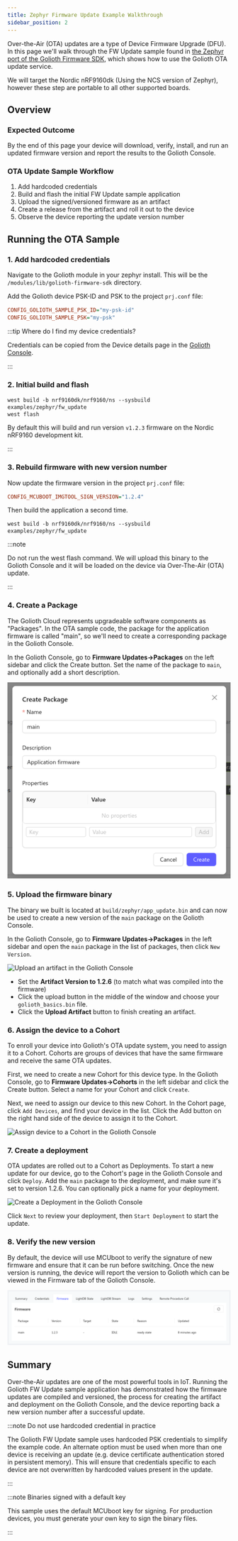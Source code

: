 ```yaml
---
title: Zephyr Firmware Update Example Walkthrough
sidebar_position: 2
---
```


Over-the-Air (OTA) updates are a type of Device Firmware Upgrade (DFU). In this
page we'll walk through the FW Update sample found in [the Zephyr
port of the Golioth Firmware
SDK](https://github.com/golioth/golioth-zephyr-sdk/tree/main/samples/fw_update),
which shows how to use the Golioth OTA update service.

We will target the Nordic nRF9160dk (Using the NCS version of Zephyr), however
these step are portable to all other supported boards.

## Overview

### Expected Outcome

By the end of this page your device will download, verify, install, and run an
updated firmware version and report the results to the Golioth Console.

### OTA Update Sample Workflow

1. Add hardcoded credentials
2. Build and flash the initial FW Update sample application
3. Upload the signed/versioned firmware as an artifact
4. Create a release from the artifact and roll it out to the device
5. Observe the device reporting the update version number

## Running the OTA Sample

### 1. Add hardcoded credentials

Navigate to the Golioth module in your zephyr install. This will be the
`/modules/lib/golioth-firmware-sdk` directory.

Add the Golioth device PSK-ID and PSK to the project `prj.conf` file:

```cfg
CONFIG_GOLIOTH_SAMPLE_PSK_ID="my-psk-id"
CONFIG_GOLIOTH_SAMPLE_PSK="my-psk"
```

:::tip Where do I find my device credentials?

Credentials can be copied from the Device details page in the [Golioth
Console](https://console.golioth.io).

:::

### 2. Initial build and flash

```console
west build -b nrf9160dk/nrf9160/ns --sysbuild examples/zephyr/fw_update
west flash
```

By default this will build and run version `v1.2.3` firmware on the Nordic
nRF9160 development kit.

:::

### 3. Rebuild firmware with new version number

Now update the firmware version in the project `prj.conf` file:

```cfg
CONFIG_MCUBOOT_IMGTOOL_SIGN_VERSION="1.2.4"
```

Then build the application a second time.

```console
west build -b nrf9160dk/nrf9160/ns --sysbuild examples/zephyr/fw_update
```

:::note

Do not run the west flash command. We will upload this binary to the
Golioth Console and it will be loaded on the device via Over-The-Air (OTA)
update.

:::

### 4. Create a Package

The Golioth Cloud represents upgradeable software components as "Packages". In
the OTA sample code, the package for the application firmware is called "main",
so we'll need to create a corresponding package in the Golioth Console.

In the Golioth Console, go to **Firmware Updates&rarr;Packages** on the left
sidebar and click the Create button. Set the name of the package to `main`, and
optionally add a short description.

![Create a package in the Golioth Console](assets/golioth-OTA-create-package.png)

### 5. Upload the firmware binary

The binary we built is located at `build/zephyr/app_update.bin` and can now be
used to create a new version of the `main` package on the Golioth Console.

In the Golioth Console, go to **Firmware Updates&rarr;Packages** in the left
sidebar and open the `main` package in the list of packages, then click `New
Version`.

![Upload an artifact in the Golioth
Console](assets/golioth-OTA-upload-artifact.png)

* Set the **Artifact Version to 1.2.6** (to match what was compiled into the
  firmware)
* Click the upload button in the middle of the window and choose your
  `golioth_basics.bin` file.
* Click the **Upload Artifact** button to finish creating an artifact.

### 6. Assign the device to a Cohort

To enroll your device into Golioth's OTA update system, you need to assign it to
a Cohort. Cohorts are groups of devices that have the same firmware and receive
the same OTA updates.

First, we need to create a new Cohort for this device type. In the Golioth
Console, go to **Firmware Updates&rarr;Cohorts** in the left sidebar and click
the Create button. Select a name for your Cohort and click `Create`.

Next, we need to assign our device to this new Cohort. In the Cohort page, click
`Add Devices`, and find your device in the list. Click the Add button on the
right hand side of the device to assign it to the Cohort.

![Assign device to a Cohort in the Golioth
Console](assets/golioth-OTA-add-to-cohort.png)

### 7. Create a deployment

OTA updates are rolled out to a Cohort as Deployments. To start a new update for
our device, go to the Cohort's page in the Golioth Console and click `Deploy`.
Add the `main` package to the deployment, and make sure it's set to version
1.2.6. You can optionally pick a name for your deployment.

![Create a Deployment in the Golioth
Console](assets/golioth-OTA-create-deployment.png)

Click `Next` to review your deployment, then `Start Deployment` to start the
update.

### 8. Verify the new version

By default, the device will use MCUboot to verify the signature of new firmware
and ensure that it can be run before switching. Once the new version is running,
the device will report the version to Golioth which can be viewed in the
Firmware tab of the Golioth Console.

![Golioth Console showing firmware version](../../assets/golioth-console-firmware-version.png)

## Summary

Over-the-Air updates are one of the most powerful tools in IoT. Running the
Golioth FW Update sample application has demonstrated how the firmware updates
are compiled and versioned, the process for creating the artifact and deployment
on the Golioth Console, and the device reporting back a new version number after
a successful update.

:::note Do not use hardcoded credential in practice

The Golioth FW Update sample uses hardcoded PSK credentials to simplify the
example code. An alternate option must be used when more than one device is
receiving an update (e.g. device certificate authentication stored in persistent
memory). This will ensure that credentials specific to each device are not
overwritten by hardcoded values present in the update.

:::

:::note Binaries signed with a default key

This sample uses the default MCUboot key for signing. For production devices,
you must generate your own key to sign the binary files.

:::

